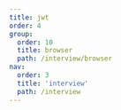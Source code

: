 ```yaml
---
title: jwt
order: 4
group:
  order: 10
  title: browser
  path: /interview/browser
nav:
  order: 3
  title: 'interview'
  path: /interview
---
```

